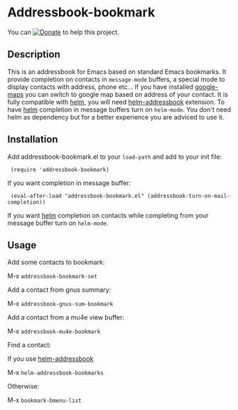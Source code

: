 Addressbook-bookmark
====================

You can [![Donate](https://www.paypalobjects.com/en_US/i/btn/btn_donate_LG.gif)](https://www.paypal.com/cgi-bin/webscr?cmd=_donations&business=thierry.volpiatto@gmail.com&lc=US&currency_code=EUR&bn=PP-DonationsBF:btn_donateCC_LG.gif:NonHosted) to help this project.

## Description

This is an addressbook for Emacs based on standard Emacs bookmarks.
It provide completion on contacts in `message-mode` buffers,
a special mode to display contacts with address, phone etc...
If you have installed [google-maps](http://julien.danjou.info/google-maps-el.html)
you can switch to google map based on address of your contact.
It is fully compatible with [helm](https://github.com/emacs-helm/helm), you will need [helm-addressbook](https://github.com/emacs-helm/helm-addressbook)
extension.
To have [helm](https://github.com/emacs-helm/helm) completion in message buffers turn on `helm-mode`.
You don't need helm as dependency but for a better experience you are adviced to use it.

## Installation

Add addressbook-bookmark.el to your `load-path` and add to your init file:

     (require 'addressbook-bookmark)

If you want completion in message buffer:

     (eval-after-load "addressbook-bookmark.el" (addressbook-turn-on-mail-completion))

If you want [helm](https://github.com/emacs-helm/helm) completion on contacts while completing from your message buffer turn on `helm-mode`.

## Usage

Add some contacts to bookmark:

M-x `addressbook-bookmark-set`

Add a contact from gnus summary:

M-x `addressbook-gnus-sum-bookmark`

Add a contact from a mu4e view buffer:

M-x `addressbook-mu4e-bookmark`

Find a contact:

If you use [helm-addressbook](https://github.com/emacs-helm/helm-addressbook)

M-x `helm-addressbook-bookmarks`

Otherwise:

M-x `bookmark-bmenu-list`

